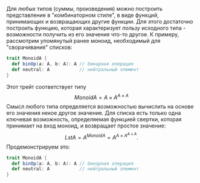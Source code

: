 Для любых типов (суммы, произведения) можно построить представление в "комбинаторном стиле", в виде функций, принимающих и возвращающих другие функции. Для этого достаточно построить функцию, которая характеризует *пользу* исходного типа - возможности получить из его значения что-то другое. К примеру, рассмотрим упомянутый ранее моноид, необходимый для "сворачивания" списков:
```scala
trait MonoidA {
  def binOp(a: A, b: A): A // бинарная операция
  def neutral: A           // нейтральный элемент
}
```
Этот трейт соответствует типу
$$MonoidA=A\times A^{A\times A}$$
Смысл любого типа определяется возможностью вычислить на основе его значения некое другое значение. Для списка есть только одна ключевая возможность, определяемая функцией свертки, которая принимает на вход моноид, и возвращает простое значение:
$$LstA=A^{MonoidA}=A^{A\times A^{A\times A}}.$$
Продемонстрируем это:
```scala
trait MonoidA {
  def binOp(a: A, b: A): A // бинарная операция
  def neutral: A           // нейтральный элемент
}
```
